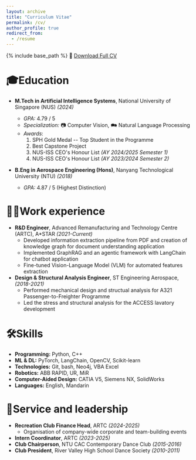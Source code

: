 ```yaml
---
layout: archive
title: "Curriculum Vitae"
permalink: /cv/
author_profile: true
redirect_from:
  - /resume
---
```


{% include base_path %}
📄 [Download Full CV](/files/TanJunMing_resume.pdf)

🎓Education
======
* **M.Tech in Artificial Intelligence Systems**, National University of Singapore (NUS) *(2024)*
  - *GPA:* 4.79 / 5
  - *Specialization:* 📷 Computer Vision, 🗪 Natural Language Processing
  - *Awards*:
    1. SPH Gold Medal -- Top Student in the Programme
    2. Best Capstone Project
    3. NUS-ISS CEO's Honour List *(AY 2024/2025 Semester 1)*
    4. NUS-ISS CEO's Honour List *(AY 2023/2024 Semester 2)*

* **B.Eng in Aerospace Engineering (Hons)**, Nanyang Technological University (NTU) *(2018)*
  - *GPA:* 4.87 / 5 (Highest Distinction)

🧑‍💻Work experience
======
* **R&D Engineer**, Advanced Remanufacturing and Technology Centre (ARTC), A*STAR _(2021-Current)_
  - Developed information extraction pipeline from PDF and creation of knowledge graph for document understanding application
  - Implemented GraphRAG and an agentic framework with LangChain for chatbot application
  - Fine-tuned Vision-Language Model (VLM) for automated features extraction
* **Design & Structural Analysis Engineer**, ST Engineering Aerospace, *(2018-2021)*
  - Performed mechanical design and structual analysis for A321 Passenger-to-Freighter Programme
  - Led the stress and structural analysis for the ACCESS lavatory development
  
🛠️Skills
======
* **Programming:** Python, C++
* **ML & DL:** PyTorch, LangChain, OpenCV, Scikit-learn
* **Technologies:** Git, bash, Neo4j, VBA Excel
* **Robotics:** ABB RAPID, UR, MiR
* **Computer-Aided Design:** CATIA V5, Siemens NX, SolidWorks
* **Languages:** English, Mandarin

<!-- Publications
======
  <ul>{% for post in site.publications reversed %}
    {% include archive-single-cv.html %}
  {% endfor %}</ul>
  
Talks
======
  <ul>{% for post in site.talks reversed %}
    {% include archive-single-talk-cv.html  %}
  {% endfor %}</ul>
  
Teaching
======
  <ul>{% for post in site.teaching reversed %}
    {% include archive-single-cv.html %}
  {% endfor %}</ul> -->
  
🤝Service and leadership
======
* **Recreation Club Finance Head**, ARTC *(2024-2025)*
  - Organisation of company-wide corporate and team-building events
* **Intern Coordinator**, ARTC *(2023-2025)*
* **Club Chairperson**, NTU CAC Contemporary Dance Club *(2015-2016)*
* **Club President**, River Valley High School Dance Society *(2010-2011)*
